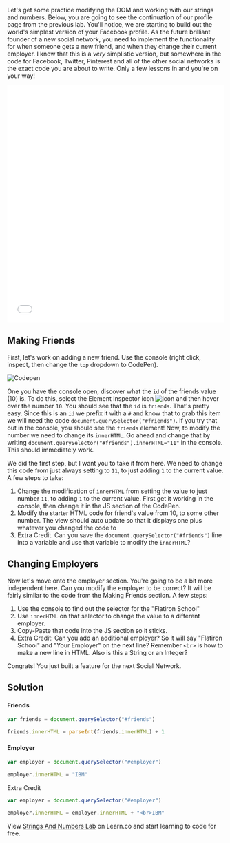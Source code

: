 
Let's get some practice modifying the DOM and working with our strings and numbers. Below, you are going to see the continuation of our profile page from the previous lab. You'll notice, we are starting to build out the world's simplest version of your Facebook profile. As the future brilliant founder of a new social network, you need to implement the functionality for when someone gets a new friend, and when they change their current employer. I know that this is a _very_ simplistic version, but somewhere in the code for Facebook, Twitter, Pinterest and all of the other social networks is the exact code you are about to write. Only a few lessons in and you're on your way!

<iframe height='551' scrolling='no' title='Modifying The Dom' src='//codepen.io/joemburgess/embed/OpdGKE/?height=551&theme-id=0&default-tab=html,result&embed-version=2&editable=true' frameborder='no' allowtransparency='true' allowfullscreen='true' style='width: 100%;'>See the Pen <a href='https://codepen.io/joemburgess/pen/OpdGKE/'>Modifying The Dom</a> by Joe Burgess (<a href='http://codepen.io/joemburgess'>@joemburgess</a>) on <a href='http://codepen.io'>CodePen</a>.
</iframe>

## Making Friends

First, let's work on adding a new friend. Use the console (right click, inspect, then change the `top` dropdown to CodePen). 

![Codepen](https://web-dev-readme-photos.s3.amazonaws.com/js/select-code-pen.gif)

One you have the console open, discover what the `id` of the friends value (10) is. To do this, select the Element Inspector icon ![icon](https://web-dev-readme-photos.s3.amazonaws.com/js/elementinspector-icon.png) and then hover over the number `10`. You should see that the `id` is `friends`. That's pretty easy. Since this is an `id` we prefix it with a `#` and know that to grab this item we will need the code `document.querySelector("#friends")`. If you try that out in the console, you should see the `friends` element! Now, to modify the number we need to change its `innerHTML`. Go ahead and change that by writing `document.querySelector("#friends").innerHTML="11"` in the console. This should immediately work.

We did the first step, but I want you to take it from here. We need to change this code from just always setting to `11`, to just adding `1` to the current value. A few steps to take:

 1. Change the modification of `innerHTML` from setting the value to just number `11`, to adding `1` to the current value. First get it working in the console, then change it in the JS section of the CodePen.
 2. Modify the starter HTML code for friend's value from 10, to some other number. The view should auto update so that it displays one plus whatever you changed the code to
 3. Extra Credit. Can you save the `document.querySelector("#friends")` line into a variable and use that variable to modify the `innerHTML`?

## Changing Employers

Now let's move onto the employer section. You're going to be a bit more independent here. Can you modify the employer to be correct? It will be fairly similar to the code from the Making Friends section. A few steps:

 1. Use the console to find out the selector for the "Flatiron School"
 2. Use `innerHTML` on that selector to change the value to a different employer.
 3. Copy-Paste that code into the JS section so it sticks. 
 4. Extra Credit: Can you add an additional employer? So it will say "Flatiron School" and "Your Employer" on the next line? Remember `<br>` is how to make a new line in HTML. Also is this a String or an Integer?


Congrats! You just built a feature for the next Social Network. 

## Solution

#### Friends

```javascript
var friends = document.querySelector("#friends")

friends.innerHTML = parseInt(friends.innerHTML) + 1
```

#### Employer

```javascript
var employer = document.querySelector("#employer")

employer.innerHTML = "IBM"
```

Extra Credit

```javascript
var employer = document.querySelector("#employer")

employer.innerHTML = employer.innerHTML + "<br>IBM"
```

<p class='util--hide'>View <a href='https://learn.co/lessons/js-strings-and-numbers-lab'>Strings And Numbers Lab</a> on Learn.co and start learning to code for free.</p>
